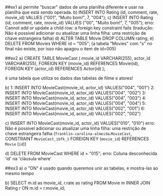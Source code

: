 ##ex1
a) permite "buscar" dados de uma planilha diferente e usar na planilha que está sendo operada.
b) INSERT INTO Rating (id, comment, rate, movie_id) VALUES ("001", "Muito bom!", 7, "004");
c) INSERT INTO Rating (id, comment, rate, movie_id) VALUES ("00", "Muito bom!", 7, "005");
erro: Cannot add or update a child row: a foreign key constraint fails (tradução: Não é possível adicionar ou atualizar uma linha filha: uma restrição de chave estrangeira falha)
d) ALTER TABLE Movie DROP COLUMN rating;
e) DELETE FROM Movies WHERE id = "005"; (a tabela "Movies" com "s" no final não existe, por isso não apagou o item de id=005)

##ex2
a) CREATE TABLE MovieCast (
		movie_id VARCHAR(255),
		actor_id VARCHAR(255),
    FOREIGN KEY (movie_id) REFERENCES Movie(id),
    FOREIGN KEY (actor_id) REFERENCES Actor(id)
);

é uma tabela que utiliza os dados das tabelas de filme e atores!

b) 
1: INSERT INTO MovieCast(movie_id, actor_id) VALUES("004", "001")
2: INSERT INTO MovieCast(movie_id, actor_id) VALUES("004", "002")
3: INSERT INTO MovieCast(movie_id, actor_id) VALUES("004", "003")
4: INSERT INTO MovieCast(movie_id, actor_id) VALUES("004", "004")
5: INSERT INTO MovieCast(movie_id, actor_id) VALUES("002", "001")
6: INSERT INTO MovieCast(movie_id, actor_id) VALUES("002", "002")

c) INSERT INTO MovieCast(movie_id, actor_id) VALUES("010", "010")
erro: Não é possível adicionar ou atualizar uma linha filha: uma restrição de chave estrangeira falha (`franklin-carolina-almeida`.`MovieCast`, CONSTRAINT `MovieCast_ibfk_1` FOREIGN KEY (`movie_id`) REFERENCES `Movie` (`id`))

d) DELETE FROM MovieCast WHERE id = "015"; 
erro: Coluna desconhecida 'id' na 'cláusula where'

##ex3
a) o "ON" é usado quando queremos unir as tabelas, e mostra-las ao mesmo tempo

b) SELECT m.id as movie_id, r.rate as rating FROM Movie m
INNER JOIN Rating r ON m.id = r.movie_id;